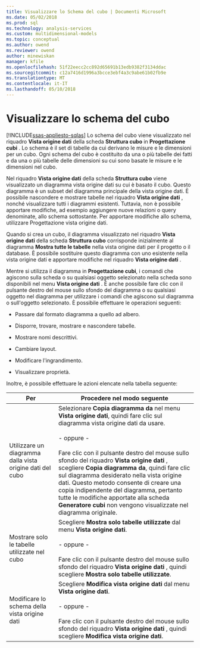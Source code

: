 ```yaml
---
title: Visualizzare lo Schema del cubo | Documenti Microsoft
ms.date: 05/02/2018
ms.prod: sql
ms.technology: analysis-services
ms.custom: multidimensional-models
ms.topic: conceptual
ms.author: owend
ms.reviewer: owend
author: minewiskan
manager: kfile
ms.openlocfilehash: 51f22eecc2cc892d65691b13edb9382f3134ddac
ms.sourcegitcommit: c12a7416d1996a3bcce3ebf4a3c9abe61b02fb9e
ms.translationtype: MT
ms.contentlocale: it-IT
ms.lasthandoff: 05/10/2018
---
```

# <a name="view-the-cube-schema"></a>Visualizzare lo schema del cubo
[!INCLUDE[ssas-appliesto-sqlas](../../includes/ssas-appliesto-sqlas.md)]
  Lo schema del cubo viene visualizzato nel riquadro **Vista origine dati** della scheda **Struttura cubo** in **Progettazione cubi** . Lo schema è il set di tabelle da cui derivano le misure e le dimensioni per un cubo. Ogni schema del cubo è costituito da una o più tabelle dei fatti e da una o più tabelle delle dimensioni su cui sono basate le misure e le dimensioni nel cubo.  
  
 Nel riquadro **Vista origine dati** della scheda **Struttura cubo** viene visualizzato un diagramma vista origine dati su cui è basato il cubo. Questo diagramma è un subset del diagramma principale della vista origine dati. È possibile nascondere e mostrare tabelle nel riquadro **Vista origine dati** , nonché visualizzare tutti i diagrammi esistenti. Tuttavia, non è possibile apportare modifiche, ad esempio aggiungere nuove relazioni o query denominate, allo schema sottostante. Per apportare modifiche allo schema, utilizzare Progettazione vista origine dati.  
  
 Quando si crea un cubo, il diagramma visualizzato nel riquadro **Vista origine dati** della scheda **Struttura cubo** corrisponde inizialmente al diagramma **Mostra tutte le tabelle** nella vista origine dati per il progetto o il database. È possibile sostituire questo diagramma con uno esistente nella vista origine dati e apportare modifiche nel riquadro **Vista origine dati** .  
  
 Mentre si utilizza il diagramma in **Progettazione cubi**, i comandi che agiscono sulla scheda o su qualsiasi oggetto selezionato nella scheda sono disponibili nel menu **Vista origine dati** . È anche possibile fare clic con il pulsante destro del mouse sullo sfondo del diagramma o su qualsiasi oggetto nel diagramma per utilizzare i comandi che agiscono sul diagramma o sull'oggetto selezionato. È possibile effettuare le operazioni seguenti:  
  
-   Passare dal formato diagramma a quello ad albero.  
  
-   Disporre, trovare, mostrare e nascondere tabelle.  
  
-   Mostrare nomi descrittivi.  
  
-   Cambiare layout.  
  
-   Modificare l'ingrandimento.  
  
-   Visualizzare proprietà.  
  
 Inoltre, è possibile effettuare le azioni elencate nella tabella seguente:  
  
|Per|Procedere nel modo seguente|  
|--------|-------------|  
|Utilizzare un diagramma dalla vista origine dati del cubo|Selezionare **Copia diagramma da** nel menu **Vista origine dati**, quindi fare clic sul diagramma vista origine dati da usare.<br /><br /> - oppure -<br /><br /> Fare clic con il pulsante destro del mouse sullo sfondo del riquadro **Vista origine dati** , scegliere **Copia diagramma da**, quindi fare clic sul diagramma desiderato nella vista origine dati. Questo metodo consente di creare una copia indipendente del diagramma, pertanto tutte le modifiche apportate alla scheda **Generatore cubi** non vengono visualizzate nel diagramma originale.|  
|Mostrare solo le tabelle utilizzate nel cubo|Scegliere **Mostra solo tabelle utilizzate** dal menu **Vista origine dati**.<br /><br /> - oppure -<br /><br /> Fare clic con il pulsante destro del mouse sullo sfondo del riquadro **Vista origine dati** , quindi scegliere **Mostra solo tabelle utilizzate**.|  
|Modificare lo schema della vista origine dati|Scegliere **Modifica vista origine dati** dal menu **Vista origine dati**.<br /><br /> - oppure -<br /><br /> Fare clic con il pulsante destro del mouse sullo sfondo del riquadro **Vista origine dati** , quindi scegliere **Modifica vista origine dati**.|  
  
  

